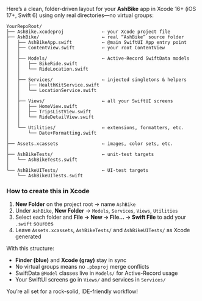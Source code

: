 Here’s a clean, folder-driven layout for your **AshBike** app in Xcode 16+ (iOS 17+, Swift 6) using only real directories—no virtual groups:

```
YourRepoRoot/
├── AshBike.xcodeproj              ← your Xcode project file
├── AshBike/                       ← real “AshBike” source folder
│   ├── AshBikeApp.swift           ← @main SwiftUI App entry point
│   ├── ContentView.swift          ← your root ContentView
│   │
│   ├── Models/                    ← Active-Record SwiftData models
│   │   ├── BikeRide.swift
│   │   └── RideLocation.swift
│   │
│   ├── Services/                  ← injected singletons & helpers
│   │   ├── HealthKitService.swift
│   │   └── LocationService.swift
│   │
│   ├── Views/                     ← all your SwiftUI screens
│   │   ├── HomeView.swift
│   │   ├── TripsListView.swift
│   │   └── RideDetailView.swift
│   │
│   └── Utilities/                 ← extensions, formatters, etc.
│       └── Date+Formatting.swift
│
├── Assets.xcassets                ← images, color sets, etc.
│
├── AshBikeTests/                  ← unit‐test targets
│   └── AshBikeTests.swift
│
└── AshBikeUITests/                ← UI‐test targets
    └── AshBikeUITests.swift
```

### How to create this in Xcode

1. **New Folder** on the project root → name `AshBike`
2. Under `AshBike`, **New Folder** → `Models`, `Services`, `Views`, `Utilities`
3. Select each folder and **File → New → File… → Swift File** to add your `.swift` sources
4. Leave `Assets.xcassets`, `AshBikeTests/` and `AshBikeUITests/` as Xcode generated

With this structure:

* **Finder (blue)** and **Xcode (gray)** stay in sync
* No virtual groups means no `.pbxproj` merge conflicts
* SwiftData `@Model` classes live in `Models/` for Active-Record usage
* Your SwiftUI screens go in `Views/` and services in `Services/`

You’re all set for a rock-solid, IDE-friendly workflow!

